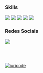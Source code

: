 <h3> Skills </h3>

<img src="https://img.shields.io/badge/JavaScript-F7DF1E?style=for-the-badge&logo=javascript&logoColor=black
">
<img src="https://img.shields.io/badge/HTML5-E34F26?style=for-the-badge&logo=html5&logoColor=white">
<img src="https://img.shields.io/badge/CSS3-1572B6?style=for-the-badge&logo=css3&logoColor=white">
<img src="https://img.shields.io/badge/JavaScript-F7DF1E?style=for-the-badge&logo=javascript&logoColor=black">
<img src="https://img.shields.io/badge/Python-3776AB?style=for-the-badge&logo=python&logoColor=white">

<h3> Redes Sociais </h3>

<a href="https://www.linkedin.com/in/atlascipriano/">
  <img src = "https://img.shields.io/badge/LinkedIn-0077B5?style=for-the-badge&logo=linkedin&logoColor=white">
</a>

<br></br>
<div>
  
</div>

[![iuricode](https://github-readme-stats.vercel.app/api/top-langs/?username=atlascipri&hide=html&layout=compact&theme=merko)](https://github.com/anuraghazra/github-readme-stats)

